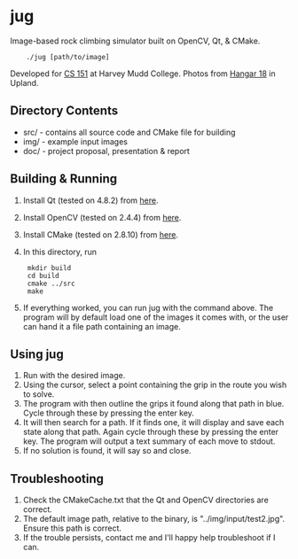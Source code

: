 jug
===

Image-based rock climbing simulator built on OpenCV, Qt, & CMake.

        ./jug [path/to/image]

Developed for [CS 151](https://docs.google.com/a/g.hmc.edu/document/d/1mByzqUDqf-IfeSqoBvB0wsTBorfi_oACHtQqN16MZIA/edit?pli=1) at Harvey Mudd College.
Photos from [Hangar 18](http://www.climbhangar18.com/upland/) in Upland.

## Directory Contents

- src/ - contains all source code and CMake file for building
- img/ - example input images
- doc/ - project proposal, presentation & report
    
## Building & Running

1. Install Qt (tested on 4.8.2) from [here](http://qt-project.org/downloads).
2. Install OpenCV (tested on 2.4.4) from [here](http://opencv.org/downloads.html).
3. Install CMake (tested on 2.8.10) from [here](http://www.cmake.org/cmake/resources/software.html).
4. In this directory, run

        mkdir build  
        cd build  
        cmake ../src  
        make

5. If everything worked, you can run jug with the command above. The program will by default load one of the images it comes with, or the user can hand it a file path containing an image.

## Using jug

1. Run with the desired image.
2. Using the cursor, select a point containing the grip in the route you wish to solve.
3. The program with then outline the grips it found along that path in blue. Cycle through these by pressing the enter key.
4. It will then search for a path. If it finds one, it will display and save each state along that path. Again cycle through these by pressing the enter key. The program will output a text summary of each move to stdout.
5. If no solution is found, it will say so and close.

## Troubleshooting

1. Check the CMakeCache.txt that the Qt and OpenCV directories are correct.
2. The default image path, relative to the binary, is "../img/input/test2.jpg". Ensure this path is correct.
3. If the trouble persists, contact me and I'll happy help troubleshoot if I can.
